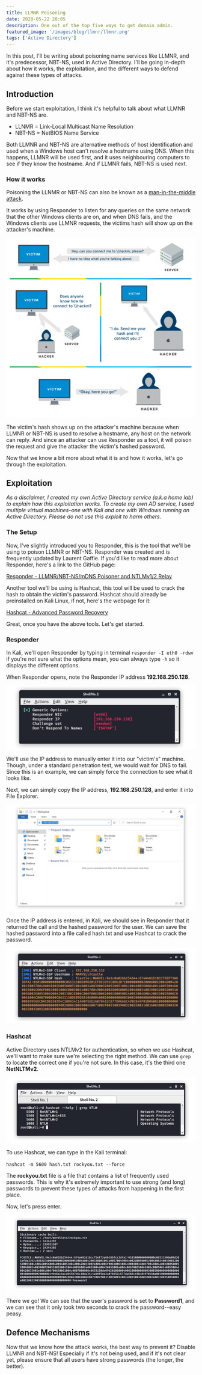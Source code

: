 ```yaml
---
title: LLMNR Poisoning
date: 2020-05-22 20:05
description: One out of the top five ways to get domain admin.
featured_image: '/images/blog/llmnr/llmnr.png'
tags: ['Active Directory']
---
```


In this post, I'll be writing about poisoning name services like LLMNR, and it's predecessor, NBT-NS, used in Active Directory. I'll be going in-depth about how it works, the exploitation, and the different ways to defend against these types of attacks.

## Introduction

Before we start exploitation, I think it's helpful to talk about what LLMNR and NBT-NS are. 

* LLNMR = Link-Local Multicast Name Resolution
* NBT-NS = NetBIOS Name Service

Both LLMNR and NBT-NS are alternative methods of host identification and used when a Windows host can't resolve a hostname using DNS. When this happens, LLMNR will be used first, and it uses neighbouring computers to see if they know the hostname. And if LLMNR fails, NBT-NS is used next.

### How it works

Poisoning the LLNMR or NBT-NS can also be known as a [man-in-the-middle attack](https://www.rapid7.com/fundamentals/man-in-the-middle-attacks/). 

It works by using Responder to listen for any queries on the same network that the other Windows clients are on, and when DNS fails, and the Windows clients use LLMNR requests, the victims hash will show up on the attacker's machine.

<img src="/images/blog/llmnr/intro.png" alt="poisoning llmnr and nbt-ns">

The victim's hash shows up on the attacker's machine because when LLMNR or NBT-NS is used to resolve a hostname, any host on the network can reply. And since an attacker can use Responder as a tool, it will poison the request and give the attacker the victim's hashed password.

Now that we know a bit more about what it is and how it works, let's go through the exploitation.

## Exploitation

*As a disclaimer, I created my own Active Directory service (a.k.a home lab) to explain how this exploitation works. To create my own AD service, I used multiple virtual machines–one with Kali and one with Windows running on Active Directory. Please do not use this exploit to harm others.*

### The Setup

Now, I've slightly introduced you to Responder, this is the tool that we'll be using to poison LLMNR or NBT-NS. Responder was created and is frequently updated by Laurent Gaffie. If you'd like to read more about Responder, here's a link to the GitHub page: 

[Responder - LLMNR/NBT-NS/mDNS Poisoner and NTLMv1/2 Relay](https://github.com/lgandx/Responder)

Another tool we'll be using is Hashcat, this tool will be used to crack the hash to obtain the victim's password. Hashcat should already be preinstalled on Kali Linux, if not, here's the webpage for it:

[Hashcat - Advanced Password Recovery](https://hashcat.net/hashcat/)

Great, once you have the above tools. Let's get started. 

### Responder

In Kali, we'll open Responder by typing in terminal `responder -I eth0 -rdwv` if you're not sure what the options mean, you can always type `-h` so it displays the different options.

When Responder opens, note the Responder IP address **192.168.250.128**. 

<img src="/images/blog/llmnr/responder.jpg" alt="running responder">

We'll use the IP address to manually enter it into our "victim's" machine. Though, under a standard penetration test, we would wait for DNS to fail. Since this is an example, we can simply force the connection to see what it looks like.

Next, we can simply copy the IP address, **192.168.250.128**, and enter it into File Explorer.

<img src="/images/blog/llmnr/windows.jpg" alt="victim's machine">

Once the IP address is entered, in Kali, we should see in Responder that it returned the call and the hashed password for the user.  We can save the hashed password into a file called hash.txt and use Hashcat to crack the password.

<img src="/images/blog/llmnr/hash.jpg" alt="hashed response from responder">

### Hashcat

Active Directory uses NTLMv2 for authentication, so when we use Hashcat, we'll want to make sure we're selecting the right method. We can use `grep` to locate the correct one if you're not sure. In this case, it's the third one **NetNLTMv2**.

<img src="/images/blog/llmnr/hashcat.jpg" alt="hashcat modes">

To use Hashcat, we can type in the Kali terminal:

`hashcat -m 5600 hash.txt rockyou.txt --force`

The **rockyou.txt** file is a file that contains a list of frequently used passwords. This is why it's extremely important to use strong (and long) passwords to prevent these types of attacks from happening in the first place.

Now, let's press enter.

<img src="/images/blog/llmnr/hashcatresults.jpg" alt="hashcat modes">

There we go! We can see that the user's password is set to **Password1**, and we can see that it only took two seconds to crack the password--easy peasy.

## Defence Mechanisms

Now that we know how the attack works, the best way to prevent it? Disable LLMNR and NBT-NS! Especially if it's not being used, and if it's not clear yet, please ensure that all users have strong passwords (the longer, the better).



